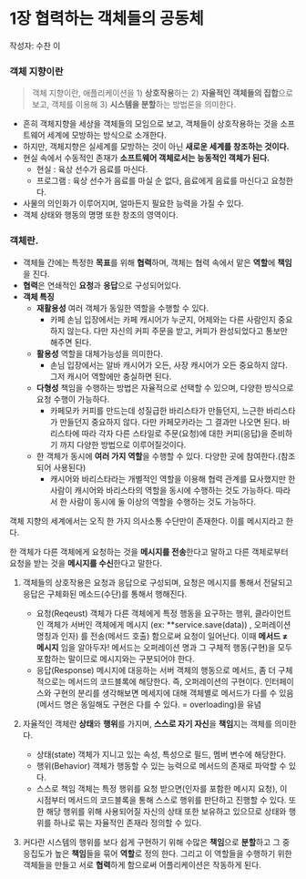 # 1장 협력하는 객체들의 공동체

작성자: 수찬 이

### 객체 지향이란

> 객체 지향이란, 애플리케이션을 1) **상호작용**하는 2) **자율적인 객체들의 집합**으로 보고, 객체를 이용해 3) **시스템을 분할**하는 방법론을 의미한다.
> 

- 흔히 객체지향을 세상을 객체들의 모임으로 보고, 객체들이 상호작용하는 것을 소프트웨어 세계에 모방하는 방식으로 소개한다.
- 하지만, 객체지향은 실세계를 모방하는 것이 아닌 **새로운 세계를 창조하는 것이다.**
- 현실 속에서 수동적인 존재가 **소프트웨어 객체로서는 능동적인 객체가 된다.**
    - 현실 : 육상 선수가 음료를 마신다.
    - 프로그램 : 육상 선수가 음료를 마실 순 없다, 음료에게 음료를 마신다고 요청한다.
- 사물의 의인화가 이루어지며, 얼마든지 필요한 능력을 가질 수 있다.
- 객체 상태와 행동의 명명 또한 창조의 영역이다.

### **객체란.**

- 객체들 간에는 특정한 **목표**를 위해 **협력**하며, 객체는 협력 속에서 맡은 **역할**에 **책임**을 진다.
- **협력**은 연쇄적인 **요청**과 **응답**으로 구성되어있다.
- **객체 특징**
    - **재활용성** 여러 객체가 동일한 역할을 수행할 수 있다.
        - 카페 손님 입장에서는 카페 캐시어가 누군지, 어제와는 다른 사람인지 중요하지 않는다. 다만 자신의 커피 주문을 받고, 커피가 완성되었다고 통보만 해주면 된다.
    - **활용성** 역할을 대체가능성을 의미한다.
        - 손님 입장에서는 알바 캐시어가 오든, 사장 캐시어가 오든 중요하지 않다. 그저 캐시어 역할에만 충실하면 된다.
    - **다형성** 책임을 수행하는 방법은 자율적으로 선택할 수 있으며, 다양한 방식으로 요청 수행이 가능하다.
        - 카페모카 커피를 만드는데 성질급한 바리스타가 만들던지, 느근한 바리스타가 만들던지 중요하지 않다. 다만 카페모카라는 그 결과만 나오면 된다. 바리스타에 따라 각자 다른 스타일로 주문(요청)에 대한 커피(응답)을 준비하기 까지 다양한 방법으로 이루어질것이다.
    - 한 객체가 동시에 **여러 가지 역할**을 수행할 수 있다. 다양한 곳에 참여한다.(참조되어 사용된다)
        - 캐시어와 바리스타라는 개별적인 역할을 이용해 협력 관계를 묘사했지만 한 사람이 캐시어와 바리스타의 역할을 동시에 수행하는 것도 가능하다. 따라서 한 사람이 동시에 둘 이상의 역할을 수행하는 것도 가능하다.

객체 지향의 세계에서는 오직 한 가지 의사소통 수단만이 존재한다. 이를 메시지라고 한다.

한 객체가 다른 객체에게 요청하는 것을 **메시지를 전송**한다고 말하고 다른 객체로부터 요청을 받는 것을 **메시지를 수신**한다고 말한다.

1. 객체들의 상호작용은 요청과 응답으로 구성되며, 요청은 메시지를 통해서 전달되고 응답은 구체화된 메소드(수단)를 통해서 행해진다.
    - 요청(Reqeust) 객체가 다른 객체에게 특정 행동을 요구하는 행위, 
    클라이언트인 객체가 서버인 객체에게 메시지 (ex: **service.save(data)) , 오퍼레이션 명칭과 인자) 를 전송(메서드 호출) 함으로써 요청이 일어난다.
    이때 **메서드 ≠ 메시지** 임을 알아두자! 메서드는 오퍼레이션 명과 그 구체적 행동(구현)을 모두 포함하는 말이므로 메시지와는 구분되어야 한다.
    - 응답(Response) 메시지에 대응하는 서버 객체의 행동으로 메서드, 좀 더 구체적으로는 메서드의 코드블록에 해당한다.
    즉, 오퍼레이션의 구현이다. 인터페이스와 구현의 분리를 생각해보면 메세지에 대해 객체별로 메서드가 다를 수 있음(메서드 명은 동일해도 구현은 다를 수 있다. = overloading)을 유념

1. 자율적인 객체란 **상태**와 **행위**를 가지며, **스스로 자기 자신**을 **책임**지는 객체를 의미한다.
    - 상태(state) 객체가 지니고 있는 속성, 특성으로 필드, 멤버 변수에 해당한다.
    - 행위(Behavior) 객체가 행동할 수 있는 능력으로 메서드의 존재로 파악할 수 있다.
    - 스스로 책임 객체는 특정 행위를 요청 받으면(인자를 포함한 메시지 요청),
    이 시점부터 메서드의 코드블록을 통해 스스로 행위를 판단하고 진행할 수 있다. 또한 해당 행위를 위해 사용되어질 자신의 상태 또한 보유하고 있으므로
    상태와 행위를 하나로 묶는 자율적인 존재라 정의할 수 있다.

1. 커다란 시스템의 행위를 보다 쉽게 구현하기 위해 수많은 **책임**으로 **분할**하고 그 중 
응집도가 높은 **책임**들을 묶어 **역할**로 정의 한다. 그리고 이 역할들을 수행하기 위한 객체들을 만들고 서로 **협력**하게 함으로써 어플리케이션은 작동하게 된다.